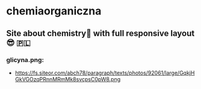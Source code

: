 # chemiaorganiczna
## Site about chemistry🧪 with full responsive layout 😎 🇵🇱

### glicyna.png: 
- https://fs.siteor.com/abch78/paragraph/texts/photos/92061/large/GqkjHGkVGOzqPRnnMRmMk8svcpsC0pW8.png

